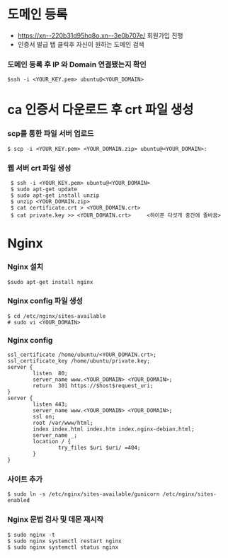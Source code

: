 # 도메인 등록
- https://xn--220b31d95hq8o.xn--3e0b707e/ 회원가입 진행
- 인증서 발급 탭 클릭후 자신이 원하는 도메인 검색
### 도메인 등록 후 IP 와 Domain 연결됐는지 확인
```
$ssh -i <YOUR_KEY.pem> ubuntu@<YOUR_DOMAIN>
```

# ca 인증서 다운로드 후 crt 파일 생성
### scp를 통한 파일 서버 업로드
```
$ scp -i <YOUR_KEY.pem> <YOUR_DOMAIN.zip> ubuntu@<YOUR_DOMAIN>:
```
### 웹 서버 crt 파일 생성
```
 $ ssh -i <YOUR_KEY.pem> ubuntu@<YOUR_DOMAIN>
 $ sudo apt-get update
 $ sudo apt-get install unzip
 $ unzip <YOUR_DOMAIN.zip>
 $ cat certificate.crt > <YOUR_DOMAIN.crt>
 $ cat private.key >> <YOUR_DOMAIN.crt>     <하이픈 다섯개 중간에 줄바꿈>
```

# Nginx
### Nginx 설치
```
$sudo apt-get install nginx
```

### Nginx config 파일 생성
```
$ cd /etc/nginx/sites-available
# sudo vi <YOUR_DOMAIN>
```
### Nginx config
```
ssl_certificate /home/ubuntu/<YOUR_DOMAIN.crt>;
ssl_certificate_key /home/ubuntu/private.key;
server {
        listen  80;
        server_name www.<YOUR_DOMAIN> <YOUR_DOMAIN>;
        return  301 https://$host$request_uri;
}
server {
        listen 443;
        server_name www.<YOUR_DOMAIN> <YOUR_DOMAIN>;
        ssl on;
        root /var/www/html;
        index index.html index.htm index.nginx-debian.html;
        server_name _;
        location / {
                try_files $uri $uri/ =404;
        }
}
 ```
 ### 사이트 추가
 ```
 $ sudo ln -s /etc/nginx/sites-available/gunicorn /etc/nginx/sites-enabled
 ```
 
 ### Nginx 문법 검사 및 데몬 재시작
 ```
 $ sudo nginx -t
 $ sudo nginx systemctl restart nginx
 $ sudo nginx systemctl status nginx
 ```
 
